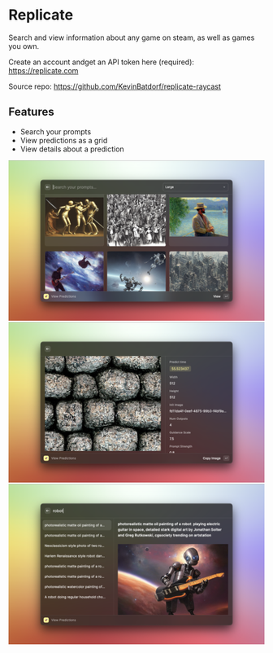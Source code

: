 # Replicate

Search and view information about any game on steam, as well as games you own.

Create an account andget an API token here (required): https://replicate.com

Source repo: https://github.com/KevinBatdorf/replicate-raycast

## Features

- Search your prompts
- View predictions as a grid
- View details about a prediction

<img src="metadata/replicate-1.png" />
<img src="metadata/replicate-2.png" />
<img src="metadata/replicate-3.png" />
